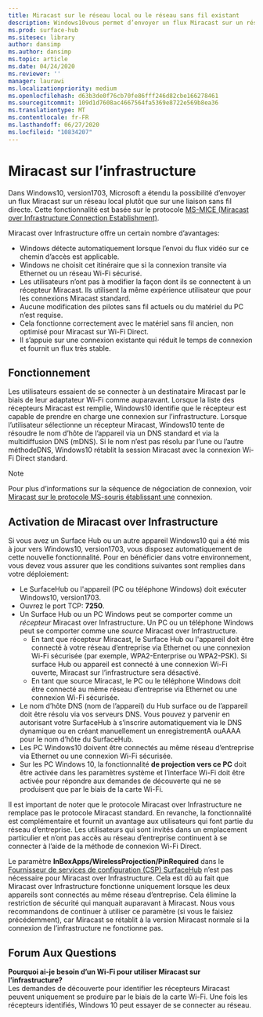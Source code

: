 ```yaml
---
title: Miracast sur le réseau local ou le réseau sans fil existant
description: Windows10vous permet d’envoyer un flux Miracast sur un réseau local.
ms.prod: surface-hub
ms.sitesec: library
author: dansimp
ms.author: dansimp
ms.topic: article
ms.date: 04/24/2020
ms.reviewer: ''
manager: laurawi
ms.localizationpriority: medium
ms.openlocfilehash: d63b3de0f76cb70fe86fff246d82cbe166278461
ms.sourcegitcommit: 109d1d7608ac4667564fa5369e8722e569b8ea36
ms.translationtype: MT
ms.contentlocale: fr-FR
ms.lasthandoff: 06/27/2020
ms.locfileid: "10834207"
---
```

# Miracast sur l’infrastructure

Dans Windows10, version1703, Microsoft a étendu la possibilité d’envoyer un flux Miracast sur un réseau local plutôt que sur une liaison sans fil directe. Cette fonctionnalité est basée sur le protocole [MS-MICE (Miracast over Infrastructure Connection Establishment)](https://msdn.microsoft.com/library/mt796768.aspx).

Miracast over Infrastructure offre un certain nombre d’avantages:

- Windows détecte automatiquement lorsque l’envoi du flux vidéo sur ce chemin d’accès est applicable.
- Windows ne choisit cet itinéraire que si la connexion transite via Ethernet ou un réseau Wi-Fi sécurisé.
- Les utilisateurs n’ont pas à modifier la façon dont ils se connectent à un récepteur Miracast. Ils utilisent la même expérience utilisateur que pour les connexions Miracast standard.
- Aucune modification des pilotes sans fil actuels ou du matériel du PC n’est requise.
- Cela fonctionne correctement avec le matériel sans fil ancien, non optimisé pour Miracast sur Wi-Fi Direct.
- Il s’appuie sur une connexion existante qui réduit le temps de connexion et fournit un flux très stable.


## Fonctionnement

Les utilisateurs essaient de se connecter à un destinataire Miracast par le biais de leur adaptateur Wi-Fi comme auparavant. Lorsque la liste des récepteurs Miracast est remplie, Windows10 identifie que le récepteur est capable de prendre en charge une connexion sur l’infrastructure. Lorsque l’utilisateur sélectionne un récepteur Miracast, Windows10 tente de résoudre le nom d’hôte de l’appareil via un DNS standard et via la multidiffusion DNS (mDNS). Si le nom n’est pas résolu par l’une ou l’autre méthodeDNS, Windows10 rétablit la session Miracast avec la connexion Wi-Fi Direct standard.

> [!NOTE]
> Pour plus d’informations sur la séquence de négociation de connexion, voir [Miracast sur le protocole MS-souris établissant une](https://msdn.microsoft.com/library/mt796768.aspx) connexion.




## Activation de Miracast over Infrastructure 

Si vous avez un Surface Hub ou un autre appareil Windows10 qui a été mis à jour vers Windows10, version1703, vous disposez automatiquement de cette nouvelle fonctionnalité. Pour en bénéficier dans votre environnement, vous devez vous assurer que les conditions suivantes sont remplies dans votre déploiement:

- Le SurfaceHub ou l'appareil (PC ou téléphone Windows) doit exécuter Windows10, version1703.
- Ouvrez le port TCP: **7250**.
- Un Surface Hub ou un PC Windows peut se comporter comme un *récepteur* Miracast over Infrastructure. Un PC ou un téléphone Windows peut se comporter comme une *source* Miracast over Infrastructure.
    - En tant que récepteur Miracast, le Surface Hub ou l'appareil doit être connecté à votre réseau d’entreprise via Ethernet ou une connexion Wi-Fi sécurisée (par exemple, WPA2-Enterprise ou WPA2-PSK). Si surface Hub ou appareil est connecté à une connexion Wi-Fi ouverte, Miracast sur l’infrastructure sera désactivé.
    - En tant que source Miracast, le PC ou le téléphone Windows doit être connecté au même réseau d’entreprise via Ethernet ou une connexion Wi-Fi sécurisée.
- Le nom d’hôte DNS (nom de l’appareil) du Hub surface ou de l’appareil doit être résolu via vos serveurs DNS. Vous pouvez y parvenir en autorisant votre SurfaceHub à s’inscrire automatiquement via le DNS dynamique ou en créant manuellement un enregistrementA ouAAAA pour le nom d’hôte du SurfaceHub. 
- Les PC Windows10 doivent être connectés au même réseau d’entreprise via Ethernet ou une connexion Wi-Fi sécurisée. 
-   Sur les PC Windows 10, la fonctionnalité **de projection vers ce PC** doit être activée dans les paramètres système et l’interface Wi-Fi doit être activée pour répondre aux demandes de découverte qui ne se produisent que par le biais de la carte Wi-Fi.


Il est important de noter que le protocole Miracast over Infrastructure ne remplace pas le protocole Miracast standard. En revanche, la fonctionnalité est complémentaire et fournit un avantage aux utilisateurs qui font partie du réseau d’entreprise. Les utilisateurs qui sont invités dans un emplacement particulier et n’ont pas accès au réseau d’entreprise continuent à se connecter à l’aide de la méthode de connexion Wi-Fi Direct.

Le paramètre **InBoxApps/WirelessProjection/PinRequired** dans le [Fournisseur de services de configuration (CSP) SurfaceHub](https://msdn.microsoft.com/windows/hardware/commercialize/customize/mdm/surfacehub-csp) n’est pas nécessaire pour Miracast over Infrastructure. Cela est dû au fait que Miracast over Infrastructure fonctionne uniquement lorsque les deux appareils sont connectés au même réseau d’entreprise. Cela élimine la restriction de sécurité qui manquait auparavant à Miracast. Nous vous recommandons de continuer à utiliser ce paramètre (si vous le faisiez précédemment), car Miracast se rétablit à la version Miracast normale si la connexion de l’infrastructure ne fonctionne pas. 

## Forum Aux Questions
**Pourquoi ai-je besoin d’un Wi-Fi pour utiliser Miracast sur l’infrastructure?**<br>
Les demandes de découverte pour identifier les récepteurs Miracast peuvent uniquement se produire par le biais de la carte Wi-Fi. Une fois les récepteurs identifiés, Windows 10 peut essayer de se connecter au réseau.
